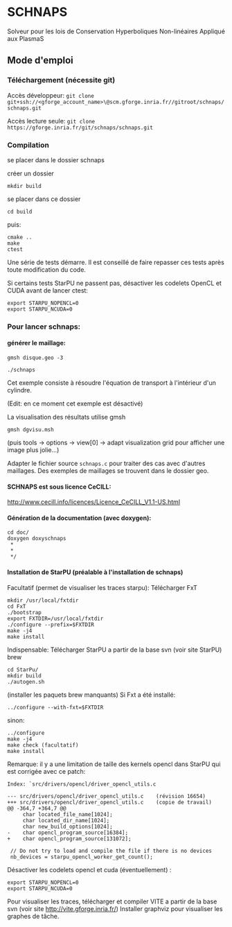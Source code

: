 # SCHNAPS

Solveur pour les lois de Conservation Hyperboliques Non-linéaires
Appliqué aux PlasmaS

## Mode d'emploi

### Téléchargement (nécessite git)

Accès développeur:
`git clone git+ssh://<gforge_account_name>\@scm.gforge.inria.fr//gitroot/schnaps/schnaps.git`

Accès lecture seule:
`git clone https://gforge.inria.fr/git/schnaps/schnaps.git`

### Compilation

se placer dans le dossier schnaps

créer un dossier

	mkdir build

se placer dans ce dossier

	cd build

puis:

	cmake ..
	make
	ctest

Une série de tests démarre. Il est conseillé de faire repasser ces
tests après toute modification du code.

Si certains tests StarPU ne passent pas, désactiver les codelets OpenCL et CUDA avant de lancer ctest:

	export STARPU_NOPENCL=0
	export STARPU_NCUDA=0

### Pour lancer schnaps:

#### générer le maillage:

	gmsh disque.geo -3

	./schnaps

Cet exemple consiste à résoudre l'équation de transport à
l'intérieur d'un cylindre.

(Edit: en ce moment cet exemple est désactivé) 

La visualisation  des résultats utilise gmsh

	gmsh dgvisu.msh

(puis tools -> options -> view[0] -> adapt visualization grid pour
afficher une image plus jolie...)

Adapter le fichier source `schnaps.c` pour traiter des cas avec
d'autres maillages. Des exemples de maillages se trouvent dans le
dossier geo.


#### SCHNAPS est sous licence CeCILL:

http://www.cecill.info/licences/Licence_CeCILL_V1.1-US.html

#### Génération de la documentation (avec doxygen):

	cd doc/
	doxygen doxyschnaps
	 *
	 *
	 */

#### Installation de StarPU (préalable à l'installation de schnaps)

Facultatif (permet de visualiser les traces starpu):
Télécharger FxT

	mkdir /usr/local/fxtdir
	cd FxT
	./bootstrap
	export FXTDIR=/usr/local/fxtdir
	./configure --prefix=$FXTDIR
	make -j4
	make install

Indispensable:
Télécharger StarPU a partir de la base svn (voir site StarPU)
brew 

	cd StarPu/
	mkdir build
	./autogen.sh
(installer les paquets brew manquants)
Si Fxt a été installé:

	../configure --with-fxt=$FXTDIR

sinon:

	../configure
	make -j4
	make check (facultatif)
	make install

Remarque: il y a une limitation de taille des kernels opencl dans StarPU qui est corrigée avec ce patch:

	Index: `src/drivers/opencl/driver_opencl_utils.c

	--- src/drivers/opencl/driver_opencl_utils.c    (révision 16654)
	+++ src/drivers/opencl/driver_opencl_utils.c    (copie de travail)
	@@ -364,7 +364,7 @@
	     char located_file_name[1024];
	     char located_dir_name[1024];
	     char new_build_options[1024];
	-    char opencl_program_source[16384];
	+    char opencl_program_source[131072];

     // Do not try to load and compile the file if there is no devices
     nb_devices = starpu_opencl_worker_get_count();


Désactiver les codelets opencl et cuda (éventuellement) :

	export STARPU_NOPENCL=0 
	export STARPU_NCUDA=0 

Pour visualiser les traces, télécharger et compiler VITE a partir de la base svn
(voir site http://vite.gforge.inria.fr/)
Installer graphviz pour visualiser les graphes de tâche.


